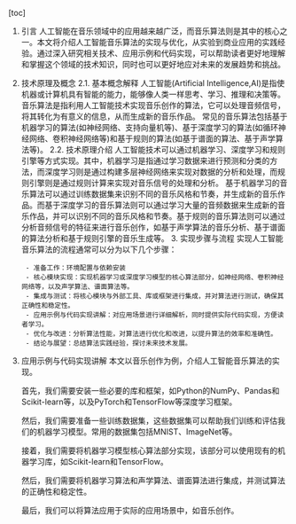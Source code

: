 
[toc]                    
                
                
1. 引言
    人工智能在音乐领域中的应用越来越广泛，而音乐算法则是其中的核心之一。本文将介绍人工智能音乐算法的实现与优化，从实验到商业应用的实践经验。通过深入研究相关技术、应用示例和代码实现，可以帮助读者更好地理解和掌握这个领域的技术知识，同时也可以更好地应对未来的发展趋势和挑战。

2. 技术原理及概念
    2.1. 基本概念解释
    人工智能(Artificial Intelligence,AI)是指使机器或计算机具有智能的能力，能够像人类一样思考、学习、推理和决策等。
    音乐算法是指利用人工智能技术实现音乐创作的算法，它可以处理音频信号，将其转化为有意义的信息，从而生成新的音乐作品。
    常见的音乐算法包括基于机器学习的算法(如神经网络、支持向量机等)、基于深度学习的算法(如循环神经网络、卷积神经网络等)和基于规则的算法(如基于谱面的算法、基于声学算法等)。
    2.2. 技术原理介绍
    人工智能技术可以通过机器学习、深度学习和规则引擎等方式实现。其中，机器学习是指通过学习数据来进行预测和分类的方法，而深度学习则是通过构建多层神经网络来实现对数据的分析和处理，而规则引擎则是通过规则计算来实现对音乐信号的处理和分析。
    基于机器学习的音乐算法可以通过训练数据集来识别不同的音乐风格和节奏，并生成新的音乐作品。而基于深度学习的音乐算法则可以通过学习大量的音频数据来生成新的音乐作品，并可以识别不同的音乐风格和节奏。基于规则的音乐算法则可以通过分析音频信号的特征来进行音乐创作，如基于声学算法的音乐分析、基于谱面的算法分析和基于规则引擎的音乐生成等。
    3. 实现步骤与流程
    实现人工智能音乐算法的流程通常可以分为以下几个步骤：

        - 准备工作：环境配置与依赖安装
        - 核心模块实现：实现机器学习或深度学习模型的核心算法部分，如神经网络、卷积神经网络等，以及声学算法、谱面算法等。
        - 集成与测试：将核心模块与外部工具、库或框架进行集成，并对算法进行测试，确保其正确性和稳定性。
        - 应用示例与代码实现讲解：对应用场景进行详细解析，同时提供实际代码实现，方便读者学习。
        - 优化与改进：分析算法性能，对算法进行优化和改进，以提升算法的效率和准确性。
        - 结论与展望：总结算法实践经验，探讨未来技术发展。

4. 应用示例与代码实现讲解
    本文以音乐创作为例，介绍人工智能音乐算法的实现。

    首先，我们需要安装一些必要的库和框架，如Python的NumPy、Pandas和Scikit-learn等，以及PyTorch和TensorFlow等深度学习框架。

    然后，我们需要准备一些训练数据集，这些数据集可以帮助我们训练和评估我们的机器学习模型。常用的数据集包括MNIST、ImageNet等。

    接着，我们需要将机器学习模型核心算法部分实现，该部分可以使用现有的机器学习库，如Scikit-learn和TensorFlow。

    然后，我们需要将机器学习算法和声学算法、谱面算法进行集成，并测试算法的正确性和稳定性。

    最后，我们可以将算法应用于实际的应用场景中，如音乐创作。


